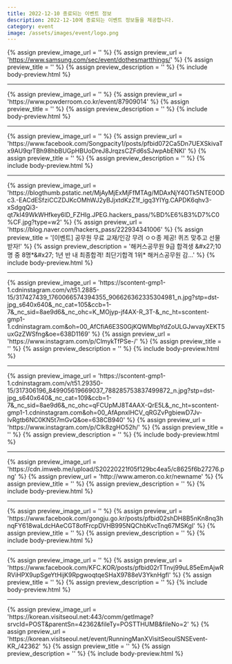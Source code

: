 ```yaml
---
title: 2022-12-10 종료되는 이벤트 정보
description: 2022-12-10에 종료되는 이벤트 정보들을 제공합니다.
category: event
image: /assets/images/event/logo.png
---
```

{% assign preview_image_url = '' %}
{% assign preview_url = 'https://www.samsung.com/sec/event/dothesmartthings/' %}
{% assign preview_title = '' %}
{% assign preview_description = '' %}
{% include body-preview.html %}
<hr>{% assign preview_image_url = '' %}
{% assign preview_url = 'https://www.powderroom.co.kr/event/87909014' %}
{% assign preview_title = '' %}
{% assign preview_description = '' %}
{% include body-preview.html %}
<hr>{% assign preview_image_url = '' %}
{% assign preview_url = 'https://www.facebook.com/Songpacity1/posts/pfbid072Ca5Dn7UEXSkivaTx9AU9qrTBh98hbBUGpHBUoDreJ8JrqzsCZFd6sSJwpAbENKl' %}
{% assign preview_title = '' %}
{% assign preview_description = '' %}
{% include body-preview.html %}
<hr>{% assign preview_image_url = 'https://blogthumb.pstatic.net/MjAyMjExMjFfMTAg/MDAxNjY4OTk5NTE0ODc3.-EACdESfziCCZDJKcOMhWJ2yBJjxtdKzZ1f_igq3YIYg.CAPDK6qhv3-xSdgqQi3-qt7kl49WkWHfkey6lD_FZHIg.JPEG.hackers_pass/%BD%E6%B3%D7%C0%CF.jpg?type=w2' %}
{% assign preview_url = 'https://blog.naver.com/hackers_pass/222934341006' %}
{% assign preview_title = '[이벤트] 공무원 무료 교재/인강 무려 ㅇㅇ종 제공! 퀴즈 맞추고 선물받자!' %}
{% assign preview_description = '해커스공무원 9급 합격생 &amp;#x27;10명 중 8명*&amp;#x27; 1년 반 내 최종합격! 최단기합격 1위* 해커스공무원 감...' %}
{% include body-preview.html %}
<hr>{% assign preview_image_url = 'https://scontent-gmp1-1.cdninstagram.com/v/t51.2885-15/317427439_1760066574394355_906626362335304981_n.jpg?stp=dst-jpg_s640x640&amp;_nc_cat=105&amp;ccb=1-7&amp;_nc_sid=8ae9d6&amp;_nc_ohc=K_MOjyp-jf4AX-R_3T-&amp;_nc_ht=scontent-gmp1-1.cdninstagram.com&amp;oh=00_AfCfiA6E3S0GjKQWMbpYdZoULGJwvayXEKT5uxGzZWSfng&amp;oe=638D1169' %}
{% assign preview_url = 'https://www.instagram.com/p/ClmykTfPSe-/' %}
{% assign preview_title = '' %}
{% assign preview_description = '' %}
{% include body-preview.html %}
<hr>{% assign preview_image_url = 'https://scontent-gmp1-1.cdninstagram.com/v/t51.29350-15/317306196_849905619669037_788285753837499872_n.jpg?stp=dst-jpg_s640x640&amp;_nc_cat=109&amp;ccb=1-7&amp;_nc_sid=8ae9d6&amp;_nc_ohc=qFCUpMJ8T4AAX-QrE5L&amp;_nc_ht=scontent-gmp1-1.cdninstagram.com&amp;oh=00_AfApnxlHCV_qRGZvPgbiewD7Jv-IvRgtb6NC0KN5t7mGvQ&amp;oe=638CB940' %}
{% assign preview_url = 'https://www.instagram.com/p/Clk8zgHO52h/' %}
{% assign preview_title = '' %}
{% assign preview_description = '' %}
{% include body-preview.html %}
<hr>{% assign preview_image_url = 'https://cdn.imweb.me/upload/S20220221f05f129bc4ea5/c8625f6b27276.png' %}
{% assign preview_url = 'http://www.ameron.co.kr/newname' %}
{% assign preview_title = '' %}
{% assign preview_description = '' %}
{% include body-preview.html %}
<hr>{% assign preview_image_url = '' %}
{% assign preview_url = 'https://www.facebook.com/gongju.go.kr/posts/pfbid02shDH8B5nKn8nq3hnqFY618waLdcHAeCGT8ofFrcpDVHB995NQChbKvcTnq67MSKgl' %}
{% assign preview_title = '' %}
{% assign preview_description = '' %}
{% include body-preview.html %}
<hr>{% assign preview_image_url = '' %}
{% assign preview_url = 'https://www.facebook.com/KFC.KOR/posts/pfbid02rTTnvj99uL85eEmAjwRRViHPX9upSgeYtHijK9RpgwoqtqeSHaX9788eV3YknHgfl' %}
{% assign preview_title = '' %}
{% assign preview_description = '' %}
{% include body-preview.html %}
<hr>{% assign preview_image_url = 'https://korean.visitseoul.net:443/comm/getImage?srvcId=POST&amp;parentSn=42362&amp;fileTy=POSTTHUMB&amp;fileNo=2' %}
{% assign preview_url = 'https://korean.visitseoul.net/event/RunningManXVisitSeoulSNSEvent-KR_/42362' %}
{% assign preview_title = '' %}
{% assign preview_description = '' %}
{% include body-preview.html %}